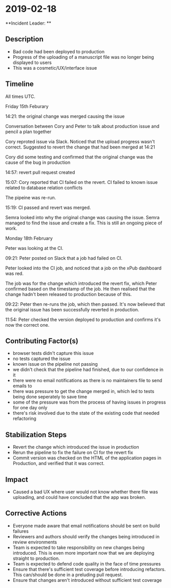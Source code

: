 # 2019-02-18

**Incident Leader: **

## Description

- Bad code had been deployed to production
- Progress of the uploading of a manuscript file was no longer being displayed to users
- This was a cosmetic/UX/interface issue

## Timeline

All times UTC.


Friday 15th Feburary

14:21: the original change was merged causing the issue

Conversation between Cory and Peter to talk about production issue and pencil a plan together

Cory reproted issue via Slack. Noticed that the upload progress wasn't correct. Suggested to revert the change that had been merged at 14:21 

Cory did some testing and confirmed that the original change was the cause of the bug in production

14:57: revert pull request created

15:07: Cory reported that CI failed on the revert. CI failed to known issue related to database relation conflicts

The pipeine was re-run. 

15:19: CI passed and revert was merged.

Semra looked into why the original change was causing the issue. Semra managed to find the issue and create a fix. This is still an ongoing piece of work.


Monday 18th February

Peter was looking at the CI.

09:21: Peter posted on Slack that a job had failed on CI.

Peter looked into the CI job, and noticed that a job on the xPub dashboard was red. 

The job was for the change which introduced the revert fix, which Peter confirmed based on the timestamp of the job. He then realised that the change hadn't been released to production because of this.

09:22: Peter then re-runs the job, which then passed. It's now believed that the original issue has been successfully reverted in production.

11:54: Peter checked the version deployed to production and confirms it's now the correct one.


## Contributing Factor(s)

- browser tests didn't capture this issue
- no tests captured the issue
- known issue on the pipeline not passing
- we didn't check that the pipeline had finished, due to our confidence in it
- there were no email notifications as there is no maintainers file to send emails to
- there was pressure to get the change merged in, which led to tests being done seperately to save time
- some of the pressure was from the process of having issues in progress for one day only
- there's risk involved due to the state of the existing code that needed refactoring


## Stabilization Steps

- Revert the change which introduced the issue in production
- Rerun the pipeline to fix the failure on CI for the revert fix
- Commit version was checked on the HTML of the application pages in Production, and verified that it was correct.

## Impact

- Caused a bad UX where user would not know whether there file was uploading, and could have concluded that the app was broken.

## Corrective Actions

- Everyone made aware that email notifications should be sent on build failures
- Reviewers and authors should verify the changes being introduced in review environments
- Team is expected to take responsibility on new changes being introduced. This is even more important now that we are deploying straight to production.
- Team is expected to defend code quality in the face of time pressures
- Ensure that there's sufficient test coverage before introducing refactors. This can/should be done in a preluding pull request.
- Ensure that changes aren't introduced without sufficient test coverage
